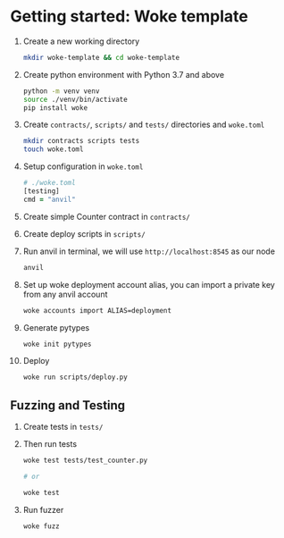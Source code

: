 # Getting started: Woke template

1. Create a new working directory

   ```zsh
   mkdir woke-template && cd woke-template
   ```

1. Create python environment with Python 3.7 and above

   ```zsh
   python -m venv venv
   source ./venv/bin/activate
   pip install woke
   ```

1. Create `contracts/`, `scripts/` and `tests/` directories and `woke.toml`

   ```zsh
   mkdir contracts scripts tests
   touch woke.toml
   ```

1. Setup configuration in `woke.toml`

   ```zsh
   # ./woke.toml
   [testing]
   cmd = "anvil"
   ```

1. Create simple Counter contract in `contracts/`

1. Create deploy scripts in `scripts/`

1. Run anvil in terminal, we will use `http://localhost:8545` as our node

   ```zsh
   anvil
   ```

1. Set up woke deployment account alias, you can import a private key from any anvil account

   ```zsh
   woke accounts import ALIAS=deployment
   ```

1. Generate pytypes

   ```zsh
   woke init pytypes
   ```

1. Deploy

   ```zsh
   woke run scripts/deploy.py
   ```

## Fuzzing and Testing

1. Create tests in `tests/`

1. Then run tests

   ```zsh
   woke test tests/test_counter.py

   # or

   woke test
   ```

1. Run fuzzer

   ```zsh
   woke fuzz
   ```
